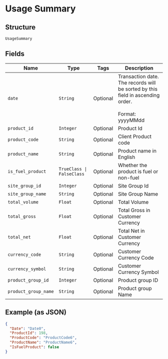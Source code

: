 
# Usage Summary

## Structure

`UsageSummary`

## Fields

| Name | Type | Tags | Description |
|  --- | --- | --- | --- |
| `date` | `String` | Optional | Transaction date.<br>The records will be sorted by this field in ascending order.<br><br>Format: yyyyMMdd |
| `product_id` | `Integer` | Optional | Product Id |
| `product_code` | `String` | Optional | Client Product code |
| `product_name` | `String` | Optional | Product name in English |
| `is_fuel_product` | `TrueClass \| FalseClass` | Optional | Whether the product is fuel or non-fuel |
| `site_group_id` | `Integer` | Optional | Site Group Id |
| `site_group_name` | `String` | Optional | Site Group Name |
| `total_volume` | `Float` | Optional | Total Volume |
| `total_gross` | `Float` | Optional | Total Gross in Customer Currency |
| `total_net` | `Float` | Optional | Total Net in Customer Currency |
| `currency_code` | `String` | Optional | Customer Currency Code |
| `currency_symbol` | `String` | Optional | Customer Currency Symbol |
| `product_group_id` | `Integer` | Optional | Product group ID |
| `product_group_name` | `String` | Optional | Product group Name |

## Example (as JSON)

```json
{
  "Date": "Date0",
  "ProductId": 198,
  "ProductCode": "ProductCode6",
  "ProductName": "ProductName6",
  "IsFuelProduct": false
}
```

